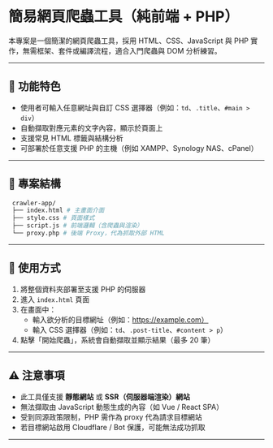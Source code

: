 # 簡易網頁爬蟲工具（純前端 + PHP）

本專案是一個簡潔的網頁爬蟲工具，採用 HTML、CSS、JavaScript 與 PHP 實作，無需框架、套件或編譯流程，適合入門爬蟲與 DOM 分析練習。

---

## 📌 功能特色

- 使用者可輸入任意網址與自訂 CSS 選擇器（例如：`td`、`.title`、`#main > div`）
- 自動擷取對應元素的文字內容，顯示於頁面上
- 支援常見 HTML 標籤與結構分析
- 可部署於任意支援 PHP 的主機（例如 XAMPP、Synology NAS、cPanel）

---

## 🧱 專案結構

```bash
 crawler-app/
 ├── index.html # 主畫面介面
 ├── style.css # 頁面樣式
 ├── script.js # 前端邏輯（含爬蟲與渲染）
 └── proxy.php # 後端 Proxy，代為抓取外部 HTML
```

---

## 🚀 使用方式

1. 將整個資料夾部署至支援 PHP 的伺服器
2. 進入 `index.html` 頁面
3. 在畫面中：
   - 輸入欲分析的目標網址（例如：https://example.com）
   - 輸入 CSS 選擇器（例如：`td`、`.post-title`、`#content > p`）
4. 點擊「開始爬蟲」，系統會自動擷取並顯示結果（最多 20 筆）

---

## ⚠️ 注意事項

- 此工具僅支援 **靜態網站** 或 **SSR（伺服器端渲染）網站**
- 無法擷取由 JavaScript 動態生成的內容（如 Vue / React SPA）
- 受到同源政策限制，PHP 需作為 proxy 代為請求目標網站
- 若目標網站啟用 Cloudflare / Bot 保護，可能無法成功抓取

---
